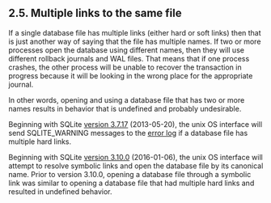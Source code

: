 ## 2\.5\.  Multiple links to the same file


If a single database file has multiple links (either hard or soft links)
then that is just another way of saying that the file has multiple names.
If two or more processes open the database using different names, then
they will use different rollback journals and WAL files. That means that
if one process crashes, the other process will be unable to recover the
transaction in progress because it will be looking in the wrong place
for the appropriate journal.


In other words, opening and using a database file that has two or
more names results in behavior that is undefined and probably undesirable.


Beginning with SQLite [version 3\.7\.17](releaselog/3_7_17.html) (2013\-05\-20\),
the unix OS interface will
send SQLITE\_WARNING messages to the [error log](errlog.html) if a database file has 
multiple hard links.


Beginning with SQLite [version 3\.10\.0](releaselog/3_10_0.html) (2016\-01\-06\), 
the unix OS interface will
attempt to resolve symbolic links and open the database file by its
canonical name. Prior to version 3\.10\.0, opening a database file 
through a symbolic link was similar to opening a database file
that had multiple hard links and resulted in undefined behavior.



